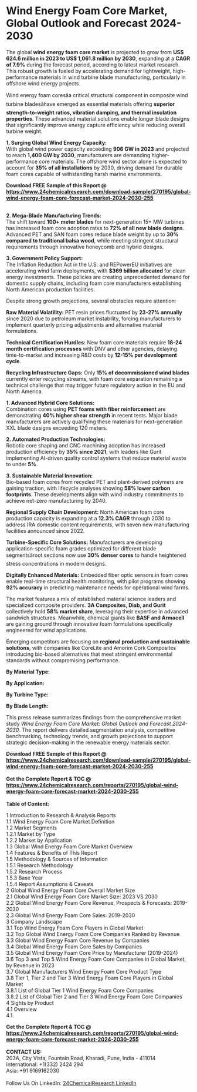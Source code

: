 <h1>Wind Energy Foam Core Market, Global Outlook and Forecast 2024-2030</h1><p>The global <strong>wind energy foam core market</strong> is projected to grow from <strong>US$ 624.6 million in 2023 to US$ 1,061.8 million by 2030</strong>, expanding at a <strong>CAGR of 7.9%</strong> during the forecast period, according to latest market research. This robust growth is fueled by accelerating demand for lightweight, high-performance materials in wind turbine blade manufacturing, particularly in offshore wind energy projects.</p><p>Wind energy foam coresâa critical structural component in composite wind turbine bladesâhave emerged as essential materials offering <strong>superior strength-to-weight ratios, vibration damping, and thermal insulation properties</strong>. These advanced material solutions enable longer blade designs that significantly improve energy capture efficiency while reducing overall turbine weight.</p><p><strong>1. Surging Global Wind Energy Capacity:</strong><br>
With global wind power capacity exceeding <strong>906 GW in 2023</strong> and projected to reach <strong>1,400 GW by 2030</strong>, manufacturers are demanding higher-performance core materials. The offshore wind sector alone is expected to account for <strong>35% of all installations</strong> by 2030, driving demand for durable foam cores capable of withstanding harsh marine environments.</p><div><b>Download FREE Sample of this Report @ 
            <a href="https://www.24chemicalresearch.com/download-sample/270195/global-wind-energy-foam-core-forecast-market-2024-2030-255">
            https://www.24chemicalresearch.com/download-sample/270195/global-wind-energy-foam-core-forecast-market-2024-2030-255</a></b></div><br><p><strong>2. Mega-Blade Manufacturing Trends:</strong><br>
The shift toward <strong>100+ meter blades</strong> for next-generation 15+ MW turbines has increased foam core adoption rates to <strong>72% of all new blade designs</strong>. Advanced PET and SAN foam cores reduce blade weight by up to <strong>30% compared to traditional balsa wood</strong>, while meeting stringent structural requirements through innovative honeycomb and hybrid designs.</p><p><strong>3. Government Policy Support:</strong><br>
The Inflation Reduction Act in the U.S. and REPowerEU initiatives are accelerating wind farm deployments, with <strong>$369 billion allocated</strong> for clean energy investments. These policies are creating unprecedented demand for domestic supply chains, including foam core manufacturers establishing North American production facilities.</p><p>Despite strong growth projections, several obstacles require attention:</p><p><strong>Raw Material Volatility:</strong> PET resin prices fluctuated by <strong>23-27% annually</strong> since 2020 due to petroleum market instability, forcing manufacturers to implement quarterly pricing adjustments and alternative material formulations.</p><p><strong>Technical Certification Hurdles:</strong> New foam core materials require <strong>18-24 month certification processes</strong> with DNV and other agencies, delaying time-to-market and increasing R&amp;D costs by <strong>12-15% per development cycle</strong>.</p><p><strong>Recycling Infrastructure Gaps:</strong> Only <strong>15% of decommissioned wind blades</strong> currently enter recycling streams, with foam core separation remaining a technical challenge that may trigger future regulatory action in the EU and North America.</p><p><strong>1. Advanced Hybrid Core Solutions:</strong><br>
Combination cores using <strong>PET foams with fiber reinforcement</strong> are demonstrating <strong>40% higher shear strength</strong> in recent tests. Major blade manufacturers are actively qualifying these materials for next-generation XXL blade designs exceeding 120 meters.</p><p><strong>2. Automated Production Technologies:</strong><br>
Robotic core shaping and CNC machining adoption has increased production efficiency by <strong>35% since 2021</strong>, with leaders like Gurit implementing AI-driven quality control systems that reduce material waste to under <strong>5%</strong>.</p><p><strong>3. Sustainable Material Innovation:</strong><br>
Bio-based foam cores from recycled PET and plant-derived polymers are gaining traction, with lifecycle analyses showing <strong>58% lower carbon footprints</strong>. These developments align with wind industry commitments to achieve net-zero manufacturing by 2040.</p><p><strong>Regional Supply Chain Development:</strong> North American foam core production capacity is expanding at a <strong>12.3% CAGR</strong> through 2030 to address IRA domestic content requirements, with seven new manufacturing facilities announced since 2022.</p><p><strong>Turbine-Specific Core Solutions:</strong> Manufacturers are developing application-specific foam grades optimized for different blade segmentsâroot sections now use <strong>30% denser cores</strong> to handle heightened stress concentrations in modern designs.</p><p><strong>Digitally Enhanced Materials:</strong> Embedded fiber optic sensors in foam cores enable real-time structural health monitoring, with pilot programs showing <strong>92% accuracy</strong> in predicting maintenance needs for operational wind farms.</p><p>The market features a mix of established material science leaders and specialized composite providers. <strong>3A Composites, Diab, and Gurit</strong> collectively hold <strong>58% market share</strong>, leveraging their expertise in advanced sandwich structures. Meanwhile, chemical giants like <strong>BASF and Armacell</strong> are gaining ground through innovative foam formulations specifically engineered for wind applications.</p><p>Emerging competitors are focusing on <strong>regional production and sustainable solutions</strong>, with companies like CoreLite and Amorim Cork Composites introducing bio-based alternatives that meet stringent environmental standards without compromising performance.</p><p><strong>By Material Type:</strong></p><p><strong>By Application:</strong></p><p><strong>By Turbine Type:</strong></p><p><strong>By Blade Length:</strong></p><p>This press release summarizes findings from the comprehensive market study <em>Wind Energy Foam Core Market: Global Outlook and Forecast 2024-2030</em>. The report delivers detailed segmentation analysis, competitive benchmarking, technology trends, and growth projections to support strategic decision-making in the renewable energy materials sector.</p><div><b>Download FREE Sample of this Report @ 
            <a href="https://www.24chemicalresearch.com/download-sample/270195/global-wind-energy-foam-core-forecast-market-2024-2030-255">
            https://www.24chemicalresearch.com/download-sample/270195/global-wind-energy-foam-core-forecast-market-2024-2030-255</a></b></div><br><div><b>Get the Complete Report & TOC @ 
            <a href="https://www.24chemicalresearch.com/reports/270195/global-wind-energy-foam-core-forecast-market-2024-2030-255">
            https://www.24chemicalresearch.com/reports/270195/global-wind-energy-foam-core-forecast-market-2024-2030-255</a></b></div><br>
            <b>Table of Content:</b><p>1 Introduction to Research & Analysis Reports<br />
    1.1 Wind Energy Foam Core Market Definition<br />
    1.2 Market Segments<br />
        1.2.1 Market by Type<br />
        1.2.2 Market by Application<br />
    1.3 Global Wind Energy Foam Core Market Overview<br />
    1.4 Features & Benefits of This Report<br />
    1.5 Methodology & Sources of Information<br />
        1.5.1 Research Methodology<br />
        1.5.2 Research Process<br />
        1.5.3 Base Year<br />
        1.5.4 Report Assumptions & Caveats<br />
2 Global Wind Energy Foam Core Overall Market Size<br />
    2.1 Global Wind Energy Foam Core Market Size: 2023 VS 2030<br />
    2.2 Global Wind Energy Foam Core Revenue, Prospects & Forecasts: 2019-2030<br />
    2.3 Global Wind Energy Foam Core Sales: 2019-2030<br />
3 Company Landscape<br />
    3.1 Top Wind Energy Foam Core Players in Global Market<br />
    3.2 Top Global Wind Energy Foam Core Companies Ranked by Revenue<br />
    3.3 Global Wind Energy Foam Core Revenue by Companies<br />
    3.4 Global Wind Energy Foam Core Sales by Companies<br />
    3.5 Global Wind Energy Foam Core Price by Manufacturer (2019-2024)<br />
    3.6 Top 3 and Top 5 Wind Energy Foam Core Companies in Global Market, by Revenue in 2023<br />
    3.7 Global Manufacturers Wind Energy Foam Core Product Type<br />
    3.8 Tier 1, Tier 2 and Tier 3 Wind Energy Foam Core Players in Global Market<br />
        3.8.1 List of Global Tier 1 Wind Energy Foam Core Companies<br />
        3.8.2 List of Global Tier 2 and Tier 3 Wind Energy Foam Core Companies<br />
4 Sights by Product<br />
    4.1 Overview<br />
        4.1.</p><div><b>Get the Complete Report & TOC @ 
            <a href="https://www.24chemicalresearch.com/reports/270195/global-wind-energy-foam-core-forecast-market-2024-2030-255">
            https://www.24chemicalresearch.com/reports/270195/global-wind-energy-foam-core-forecast-market-2024-2030-255</a></b></div><br><b>CONTACT US:</b><br>
            203A, City Vista, Fountain Road, Kharadi, Pune, India - 411014<br>
            International: +1(332) 2424 294<br>
            Asia: +91 9169162030 <br><br>
            Follow Us On LinkedIn: <a href="https://www.linkedin.com/company/24chemicalresearch/">24ChemicalResearch LinkedIn</a>